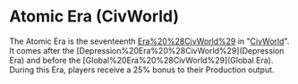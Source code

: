 # Atomic Era (CivWorld)

The Atomic Era is the seventeenth [Era%20%28CivWorld%29](Era) in "[CivWorld](CivWorld)". It comes after the [Depression%20Era%20%28CivWorld%29](Depression Era) and before the [Global%20Era%20%28CivWorld%29](Global Era). During this Era, players receive a 25% bonus to their Production output.